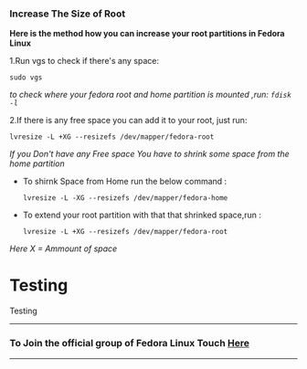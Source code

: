### Increase The Size of Root
  **Here is the method how you can increase your root partitions in Fedora Linux**

  1.Run vgs to check if there's any space:

  `sudo vgs`

  *to check where your fedora root and home partition is mounted ,run: `fdisk -l`*

  2.If there is any free space you can add it to your root, just run:

  `lvresize -L +XG --resizefs /dev/mapper/fedora-root`

  *If you Don't have any Free space You have to shrink some space from the home partition*

  - To shirnk Space from Home run the below command :

    `lvresize -L -XG --resizefs /dev/mapper/fedora-home`

  - To extend your root partition with that that shrinked space,run :

    `lvresize -L +XG --resizefs /dev/mapper/fedora-root`

*Here X = Ammount of space*

# Testing
Testing

---
### To Join the official group of Fedora Linux Touch [Here](http://t.me/fedora)
---
